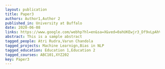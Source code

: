```yaml
---
layout: publication
title: Paper3
authors: Author1,Author 2
published_in: University at Buffalo
date: 2020-06-08
links: https://www.google.com/webhp?hl=en&sa=X&ved=0ahUKEwjr3_Df9vLpAhVTCc0KHRlIAkgQPAgH,http://www.buffalo.edu/,https://github.com/
abstract: This is a sample abstract
tagged_people: Atri Rudra,Varun Chandola
tagged_projects: Machine Learnign,Bias in NLP
tagged_education: Education 1,Education 2
tagged_courses: ABC101,XYZ202
key: Paper3
---
```

